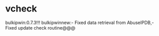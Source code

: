 # vcheck

bulkipwin:0.7.3!!!
bulkipwinnew:- Fixed data retrieval from AbuseIPDB,- Fixed update check routine@@@
